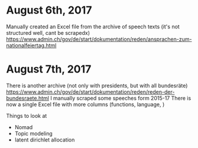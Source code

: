 # August 6th, 2017
Manually created an Excel file from the archive of speech texts (it's not structured well, cant be scrapedx)
https://www.admin.ch/gov/de/start/dokumentation/reden/ansprachen-zum-nationalfeiertag.html

# August 7th, 2017
There is another archive (not only with presidents, but with all bundesräte)
https://www.admin.ch/gov/de/start/dokumentation/reden/reden-der-bundesraete.html
I manually scraped some speeches form 2015-17
There is now a single Excel file with more columns (functions, language, )

Things to look at
- Nomad
- Topic modeling
- latent dirichlet allocation
